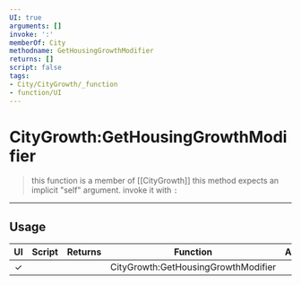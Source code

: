 ```yaml
---
UI: true
arguments: []
invoke: ':'
memberOf: City
methodname: GetHousingGrowthModifier
returns: []
script: false
tags:
- City/CityGrowth/_function
- function/UI
---
```

# CityGrowth:GetHousingGrowthModifier
> this function is a member of [[CityGrowth]]
> this method expects an implicit "self" argument. invoke it with `:`
-----
## Usage
|  UI | Script | Returns | Function | Arguments |
|:---:|:------:|-------:|:--------:|:---------|
|✓| ||CityGrowth:GetHousingGrowthModifier||
